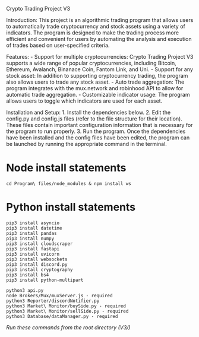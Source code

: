 Crypto Trading Project V3

Introduction:
    This project is an algorithmic trading program that allows users to automatically trade cryptocurrency and stock assets using a variety of indicators. The program is designed to make the trading process more efficient and convenient for users by automating the analysis and execution of trades based on user-specified criteria.

Features:
    - Support for multiple cryptocurrencies: Crypto Trading Project V3 supports a wide range of popular cryptocurrencies, including Bitcoin, Ethereum, Avalanch, Binanace Coin, Fantom Link, and Uni.
    - Support for any stock asset: In addition to supporting cryptocurrency trading, the program also allows users to trade any stock asset.
    - Auto trade aggregation: The program integrates with the mux.network and robinhood API to allow for automatic trade aggregation. 
    - Customizable indicator usage: The program allows users to toggle which indicators are used for each asset. 

Installation and Setup:
    1. Install the  dependencies below.
    2. Edit the config.py and config.js files (refer to the file structure for their location). These files contain important configuration information that is necessary for the program to run properly.
    3. Run the program. Once the dependencies have been installed and the config files have been edited, the program can be launched by running the appropriate command in the terminal.

# Node install statements
```cd Program\ files/node_modules & npm install ws```

# Python install statements
```
pip3 install asyncio
pip3 install datetime
pip3 install pandas
pip3 install numpy
pip3 install cloudscraper
pip3 install fastapi
pip3 install uvicorn
pip3 install websockets
pip3 install discord.py
pip3 install cryptography
pip3 install bs4
pip3 install python-multipart

python3 api.py
node Brokers/Mux/muxServer.js - required
python3 Reporter/discordNotifier.py
python3 Market\ Monitor/buySide.py - required
python3 Market\ Monitor/sellSide.py - required
python3 Database/dataManager.py - required
```
*Run these commands from the root directory (V3/)*
